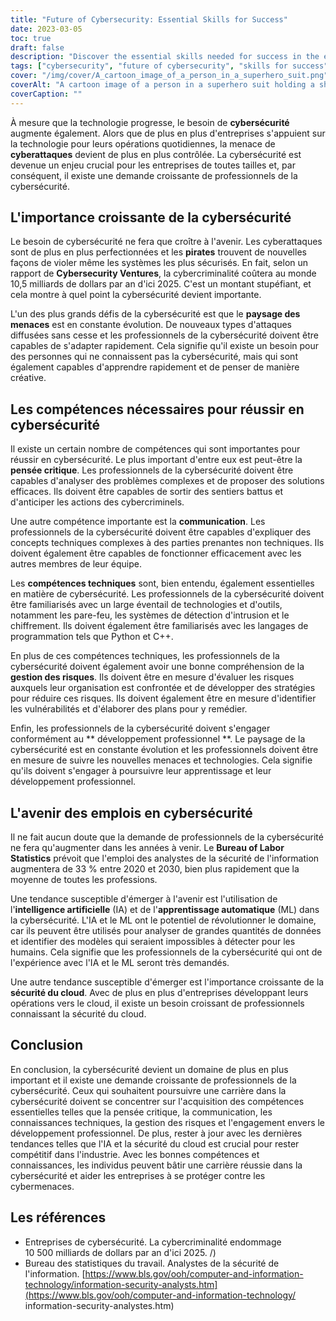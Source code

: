 ```yaml
---
title: "Future of Cybersecurity: Essential Skills for Success"
date: 2023-03-05
toc: true
draft: false
description: "Discover the essential skills needed for success in the ever-evolving field of cybersecurity and learn about the growing importance of cybersecurity in the tech industry."
tags: ["cybersecurity", "future of cybersecurity", "skills for success", "critical thinking", "communication", "technical skills", "risk management", "professional development", "AI in cybersecurity", "cloud security", "cyber threats", "cybercrime", "information security", "cybersecurity professionals", "data privacy", "technology", "digital security", "cyber defense", "cyber attacks", "IT security"]
cover: "/img/cover/A_cartoon_image_of_a_person_in_a_superhero_suit.png"
coverAlt: "A cartoon image of a person in a superhero suit holding a shield with the word Cybersecurity on it, with a cityscape and computer screens in the background."
coverCaption: ""
---
```


 À mesure que la technologie progresse, le besoin de **cybersécurité** augmente également. Alors que de plus en plus d'entreprises s'appuient sur la technologie pour leurs opérations quotidiennes, la menace de **cyberattaques** devient de plus en plus contrôlée. La cybersécurité est devenue un enjeu crucial pour les entreprises de toutes tailles et, par conséquent, il existe une demande croissante de professionnels de la cybersécurité.  ## L'importance croissante de la cybersécurité  Le besoin de cybersécurité ne fera que croître à l'avenir. Les cyberattaques sont de plus en plus perfectionnées et les **pirates** trouvent de nouvelles façons de violer même les systèmes les plus sécurisés. En fait, selon un rapport de **Cybersecurity Ventures**, la cybercriminalité coûtera au monde 10,5 milliards de dollars par an d'ici 2025. C'est un montant stupéfiant, et cela montre à quel point la cybersécurité devient importante.  L'un des plus grands défis de la cybersécurité est que le **paysage des menaces** est en constante évolution. De nouveaux types d'attaques diffusées sans cesse et les professionnels de la cybersécurité doivent être capables de s'adapter rapidement. Cela signifie qu'il existe un besoin pour des personnes qui ne connaissent pas la cybersécurité, mais qui sont également capables d'apprendre rapidement et de penser de manière créative.  ## Les compétences nécessaires pour réussir en cybersécurité  Il existe un certain nombre de compétences qui sont importantes pour réussir en cybersécurité. Le plus important d'entre eux est peut-être la **pensée critique**. Les professionnels de la cybersécurité doivent être capables d'analyser des problèmes complexes et de proposer des solutions efficaces. Ils doivent être capables de sortir des sentiers battus et d'anticiper les actions des cybercriminels.  Une autre compétence importante est la **communication**. Les professionnels de la cybersécurité doivent être capables d'expliquer des concepts techniques complexes à des parties prenantes non techniques. Ils doivent également être capables de fonctionner efficacement avec les autres membres de leur équipe.  Les **compétences techniques** sont, bien entendu, également essentielles en matière de cybersécurité. Les professionnels de la cybersécurité doivent être familiarisés avec un large éventail de technologies et d'outils, notamment les pare-feu, les systèmes de détection d'intrusion et le chiffrement. Ils doivent également être familiarisés avec les langages de programmation tels que Python et C++.  En plus de ces compétences techniques, les professionnels de la cybersécurité doivent également avoir une bonne compréhension de la **gestion des risques**. Ils doivent être en mesure d'évaluer les risques auxquels leur organisation est confrontée et de développer des stratégies pour réduire ces risques. Ils doivent également être en mesure d'identifier les vulnérabilités et d'élaborer des plans pour y remédier.  Enfin, les professionnels de la cybersécurité doivent s'engager conformément au ** développement professionnel **. Le paysage de la cybersécurité est en constante évolution et les professionnels doivent être en mesure de suivre les nouvelles menaces et technologies. Cela signifie qu'ils doivent s'engager à poursuivre leur apprentissage et leur développement professionnel.  ## L'avenir des emplois en cybersécurité  Il ne fait aucun doute que la demande de professionnels de la cybersécurité ne fera qu'augmenter dans les années à venir. Le **Bureau of Labor Statistics** prévoit que l'emploi des analystes de la sécurité de l'information augmentera de 33 % entre 2020 et 2030, bien plus rapidement que la moyenne de toutes les professions.  Une tendance susceptible d'émerger à l'avenir est l'utilisation de l'**intelligence artificielle** (IA) et de l'**apprentissage automatique** (ML) dans la cybersécurité. L'IA et le ML ont le potentiel de révolutionner le domaine, car ils peuvent être utilisés pour analyser de grandes quantités de données et identifier des modèles qui seraient impossibles à détecter pour les humains. Cela signifie que les professionnels de la cybersécurité qui ont de l'expérience avec l'IA et le ML seront très demandés.  Une autre tendance susceptible d'émerger est l'importance croissante de la **sécurité du cloud**. Avec de plus en plus d'entreprises développant leurs opérations vers le cloud, il existe un besoin croissant de professionnels connaissant la sécurité du cloud.  ## Conclusion  En conclusion, la cybersécurité devient un domaine de plus en plus important et il existe une demande croissante de professionnels de la cybersécurité. Ceux qui souhaitent poursuivre une carrière dans la cybersécurité doivent se concentrer sur l'acquisition des compétences essentielles telles que la pensée critique, la communication, les connaissances techniques, la gestion des risques et l'engagement envers le développement professionnel. De plus, rester à jour avec les dernières tendances telles que l'IA et la sécurité du cloud est crucial pour rester compétitif dans l'industrie. Avec les bonnes compétences et connaissances, les individus peuvent bâtir une carrière réussie dans la cybersécurité et aider les entreprises à se protéger contre les cybermenaces.  ## Les références  - Entreprises de cybersécurité. La cybercriminalité endommage 10 500 milliards de dollars par an d'ici 2025. /) - Bureau des statistiques du travail. Analystes de la sécurité de l'information. [https://www.bls.gov/ooh/computer-and-information-technology/information-security-analysts.htm](https://www.bls.gov/ooh/computer-and-information-technology/ information-security-analystes.htm)